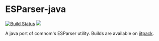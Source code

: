 # ESParser-java 
[![Build Status](http://mcofficer.me:8080/job/ESParser-java/badge/icon)](http://mcofficer.me:8080/job/ESParser-java/)
[![](https://jitpack.io/v/EndlessSkyCommunity/ESParser-java.svg)](https://jitpack.io/#EndlessSkyCommunity/ESParser-java)

A java port of comnom's ESParser utility. Builds are available on [jitpack](https://jitpack.io/#EndlessSkyCommunity/ESParser-java).


